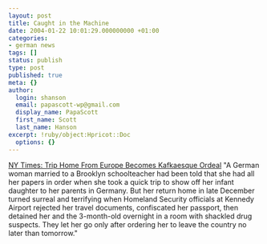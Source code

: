 ```yaml
---
layout: post
title: Caught in the Machine
date: 2004-01-22 10:01:29.000000000 +01:00
categories:
- german news
tags: []
status: publish
type: post
published: true
meta: {}
author:
  login: shanson
  email: papascott-wp@gmail.com
  display_name: PapaScott
  first_name: Scott
  last_name: Hanson
excerpt: !ruby/object:Hpricot::Doc
  options: {}
---
```

<p><a title="Trip Home From Europe Becomes Kafkaesque Ordeal" href="http://www.nytimes.com/2004/01/21/nyregion/21detain.html?ex=1390107600&en=3765c7ad8a725cf8&ei=5007&partner=USERLAND">NY Times: Trip Home From Europe Becomes Kafkaesque Ordeal</a> "A German woman married to a Brooklyn schoolteacher had been told that she had all her papers in order when she took a quick trip to show off her infant daughter to her parents in Germany. But her return home in late December turned surreal and terrifying when Homeland Security officials at Kennedy Airport rejected her travel documents, confiscated her passport, then detained her and the 3-month-old overnight in a room with shackled drug suspects. They let her go only after ordering her to leave the country no later than tomorrow."</p>
